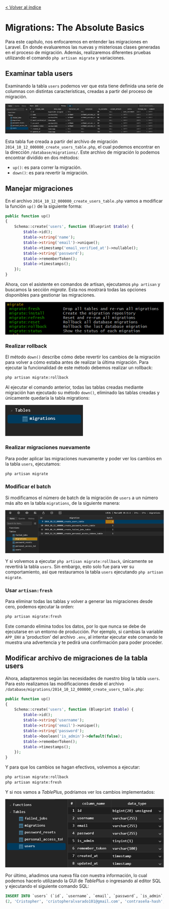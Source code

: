 [< Volver al índice](/docs/readme.md)

# Migrations: The Absolute Basics

Para este capítulo, nos enfocaremos en entender las migraciones en Laravel. En donde evaluaremos las nuevas y misteriosas clases generadas en el proceso de migración. Además, realizaremos diferentes pruebas utilizando el comando `php artisan migrate` y variaciones.

## Examinar tabla users

Examinando la tabla `users` podemos ver que esta tiene definida una serie de columnas con distintas características, creadas a partir del proceso de migración.

![Tabla users](images/tabla-users-v14.png)

Esta tabla fue creada a partir del archivo de migración `2014_10_12_000000_create_users_table.php`, el cual podemos encontrar en la dirección `/database/migrations/`. Este archivo de migración lo podemos encontrar dividido en dos métodos:

-   `up()`: es para correr la migración.
-   `down()`: es para revertir la migración.

## Manejar migraciones

En el archivo `2014_10_12_000000_create_users_table.php` vamos a modificar la función `up()` de la siguiente forma:

```php
public function up()
{
    Schema::create('users', function (Blueprint $table) {
        $table->id();
        $table->string('name');
        $table->string('email')->unique();
        $table->timestamp('email_verified_at')->nullable();
        $table->string('password');
        $table->rememberToken();
        $table->timestamps();
    });
}
```

Ahora, con el asistente en comandos de artisan, ejecutamos `php artisan` y buscamos la sección _migrate_. Esta nos mostrará todas las opciones disponibles para gestionar las migraciones.

![Opciones para manejar migraciones con artisan](images/opciones-migrate-artisan-v14.png)

### Realizar rollback

El método `down()` describe cómo debe revertir los cambios de la migración para volver a cómo estaba antes de realizar la última migración. Para ejecutar la funcionalidad de este método debemos realizar un rollback:

```bash
php artisan migrate:rollback
```

Al ejecutar el comando anterior, todas las tablas creadas mediante migración han ejecutado su método `down()`, eliminado las tablas creadas y únicamente quedaría la tabla migrations:

![Se eliminaron las tablas luego de realizar rollback](images/efecto-rollback-v14.png)

### Realizar migraciones nuevamente

Para poder aplicar las migraciones nuevamente y poder ver los cambios en la tabla `users`, ejecutamos:

```bash
php artisan migrate
```

### Modificar el batch

Si modificamos el número de batch de la migración de `users` a un número más alto en la tabla `migrations`, de la siguiente manera:

![Modificar batch de la tabla users por 2](images/modificar-batch-users-v14.png)

Y si volvemos a ejecutar `php artisan migrate:rollback`, únicamente se revertirá la tabla `users`. Sin embargo, esto solo fue para ver su comportamiento, así que restauramos la tabla `users` ejecutando `php artisan migrate`.

### Usar `artisan:fresh`

Para eliminar todas las tablas y volver a generar las migraciones desde cero, podemos ejecutar la orden:

```bash
php artisan migrate:fresh
```

Este comando elimina todos los datos, por lo que nunca se debe de ejecutarse en un entorno de producción. Por ejemplo, si cambias la variable `APP_ENV` a 'production' del archivo `.env`, al intentar ejecutar este comando te muestra una advertencia y te pedirá una confirmación para poder proceder.

## Modificar archivo de migraciones de la tabla users

Ahora, adaptaremos según las necesidades de nuestro blog la tabla `users`. Para esto realizamos las modificaciones desde el archivo `/database/migrations/2014_10_12_000000_create_users_table.php`:

```php
public function up()
{
    Schema::create('users', function (Blueprint $table) {
        $table->id();
        $table->string('username');
        $table->string('email')->unique();
        $table->string('password');
        $table->boolean('is_admin')->default(false);
        $table->rememberToken();
        $table->timestamps();
    });
}
```

Y para que los cambios se hagan efectivos, volvemos a ejecutar:

```bash
php artisan migrate:rollback
php artisan migrate:fresh
```

Y si nos vamos a _TablePlus_, podríamos ver los cambios implementados:

![Tabla users actualizada](images/tabla-users-actualizada-v14.png)

Por último, añadimos una nueva fila con nuestra información, lo cual podemos hacerlo utilizando la GUI de _TablePlus_ o ingresando al editor SQL y ejecutando el siguiente comando SQL:

```sql
INSERT INTO `users` (`id`, `username`, `email`, `password`, `is_admin`, `remember_token`, `created_at`, `updated_at`) VALUES
(2, 'Cristopher', 'cristopheralvarado101@gmail.com', 'contraseña-hash', 0, NULL, NULL, NULL);
```
